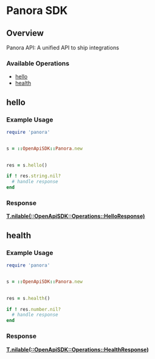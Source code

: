 # Panora SDK


## Overview

Panora API: A unified API to ship integrations

### Available Operations

* [hello](#hello)
* [health](#health)

## hello

### Example Usage

```ruby
require 'panora'


s = ::OpenApiSDK::Panora.new

    
res = s.hello()

if ! res.string.nil?
  # handle response
end

```


### Response

**[T.nilable(::OpenApiSDK::Operations::HelloResponse)](../../models/operations/helloresponse.md)**


## health

### Example Usage

```ruby
require 'panora'


s = ::OpenApiSDK::Panora.new

    
res = s.health()

if ! res.number.nil?
  # handle response
end

```


### Response

**[T.nilable(::OpenApiSDK::Operations::HealthResponse)](../../models/operations/healthresponse.md)**


